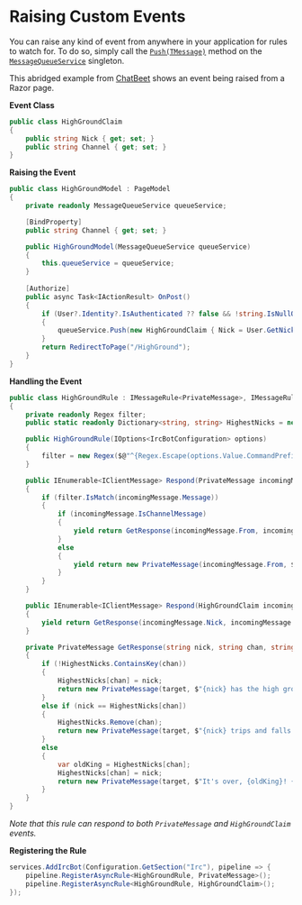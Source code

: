 # Raising Custom Events

You can raise any kind of event from anywhere in your application for rules to watch for.  To do so, simply call the [`Push(TMessage)`](/api/GravyBot.MessageQueueService.html#GravyBot_MessageQueueService_Push__1___0_)  method on the [`MessageQueueService`](/api/GravyBot.MessageQueueService.html) singleton.  

This abridged example from [ChatBeet](https://github.com/halomademeapc/ChatBeet) shows an event being raised from a Razor page.

**Event Class**
```csharp
public class HighGroundClaim
{
    public string Nick { get; set; }
    public string Channel { get; set; }
}
```

**Raising the Event**
```csharp
public class HighGroundModel : PageModel
{
    private readonly MessageQueueService queueService;

    [BindProperty]
    public string Channel { get; set; }

    public HighGroundModel(MessageQueueService queueService)
    {
        this.queueService = queueService;
    }
    
    [Authorize]
    public async Task<IActionResult> OnPost()
    {
        if (User?.Identity?.IsAuthenticated ?? false && !string.IsNullOrEmpty(Channel) && Channel.StartsWith("#"))
        {
            queueService.Push(new HighGroundClaim { Nick = User.GetNick(), Channel = Channel });
        }
        return RedirectToPage("/HighGround");
    }
}
```

**Handling the Event**
```csharp
public class HighGroundRule : IMessageRule<PrivateMessage>, IMessageRule<HighGroundClaim>
{
    private readonly Regex filter;
    public static readonly Dictionary<string, string> HighestNicks = new Dictionary<string, string>();

    public HighGroundRule(IOptions<IrcBotConfiguration> options)
    {
        filter = new Regex($@"^{Regex.Escape(options.Value.CommandPrefix)}((climb)|(jump)|(high ground))$", RegexOptions.IgnoreCase);
    }

    public IEnumerable<IClientMessage> Respond(PrivateMessage incomingMessage)
    {
        if (filter.IsMatch(incomingMessage.Message))
        {
            if (incomingMessage.IsChannelMessage)
            {
                yield return GetResponse(incomingMessage.From, incomingMessage.To, incomingMessage.GetResponseTarget());
            }
            else
            {
                yield return new PrivateMessage(incomingMessage.From, $"You must be in a channel to claim the high ground.");
            }
        }
    }

    public IEnumerable<IClientMessage> Respond(HighGroundClaim incomingMessage)
    {
        yield return GetResponse(incomingMessage.Nick, incomingMessage.Channel, incomingMessage.Channel);
    }

    private PrivateMessage GetResponse(string nick, string chan, string target)
    {
        if (!HighestNicks.ContainsKey(chan))
        {
            HighestNicks[chan] = nick;
            return new PrivateMessage(target, $"{nick} has the high ground.");
        }
        else if (nick == HighestNicks[chan])
        {
            HighestNicks.Remove(chan);
            return new PrivateMessage(target, $"{nick} trips and falls off the high ground.");
        }
        else
        {
            var oldKing = HighestNicks[chan];
            HighestNicks[chan] = nick;
            return new PrivateMessage(target, $"It's over, {oldKing}! {nick} has the high ground!");
        }
    }
}
```

*Note that this rule can respond to both `PrivateMessage` and `HighGroundClaim` events.*

**Registering the Rule**
```csharp
services.AddIrcBot(Configuration.GetSection("Irc"), pipeline => {
    pipeline.RegisterAsyncRule<HighGroundRule, PrivateMessage>();
    pipeline.RegisterAsyncRule<HighGroundRule, HighGroundClaim>();
});
```